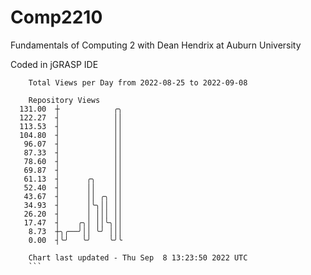 # Comp2210
Fundamentals of Computing 2 with Dean Hendrix at Auburn University

Coded in jGRASP IDE

```
    Total Views per Day from 2022-08-25 to 2022-09-08

    Repository Views
  131.00  ┼            ╭╮
  122.27  ┤            ││
  113.53  ┤            ││
  104.80  ┤            ││
   96.07  ┤            ││
   87.33  ┤            ││
   78.60  ┤            ││
   69.87  ┤            ││
   61.13  ┤      ╭╮    ││
   52.40  ┤      ││    ││
   43.67  ┤      ││ ╭╮ ││
   34.93  ┤      │╰╮││ ││
   26.20  ┤      │ │││ ││
   17.47  ┤    ╭╮│ ││╰╮││
    8.73  ┼╮╭──╯││ ╰╯ │││
    0.00  ┤╰╯   ╰╯    ╰╯╰

    Chart last updated - Thu Sep  8 13:23:50 2022 UTC
    ```
